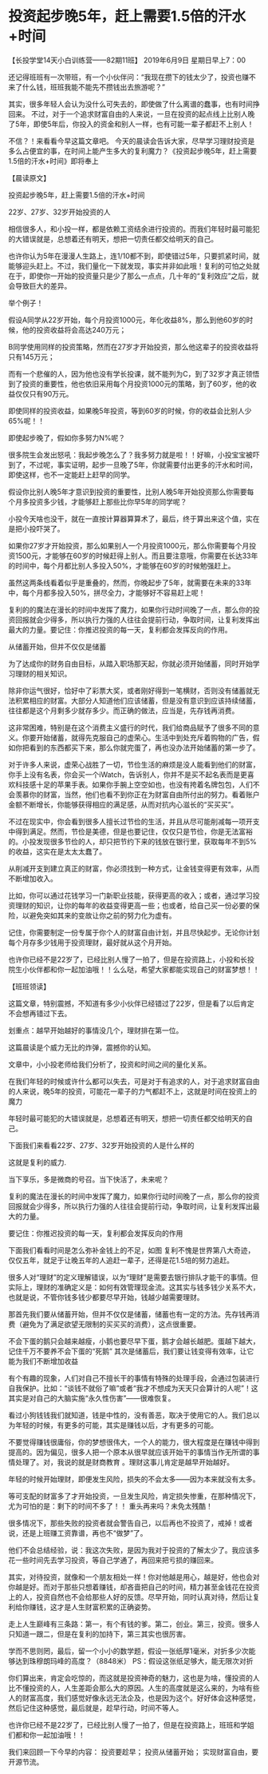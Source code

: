 # 投资起步晚5年，赶上需要1.5倍的汗水+时间


【长投学堂14天小白训练营——82期11班】
     2019年6月9日 星期日早上7：00

还记得班班有一次带班，有一个小伙伴问：“我现在攒下的钱太少了，投资也赚不来了什么钱，班班我能不能先不攒钱出去旅游呢？”

其实，很多年轻人会认为没什么可失去的，即使做了什么离谱的蠢事，也有时间挣回来。
不过，对于一个追求财富自由的人来说，一旦在投资的起点线上比别人晚了5年，即使5年后，你投入的资金和别人一样，也有可能一辈子都赶不上别人！

不信？！来看看今早这篇文章吧。
今天的晨读会告诉大家，尽早学习理财投资是多么占便宜的事，在时间上能产生多大的复利魔力？《投资起步晚5年，赶上需要1.5倍的汗水+时间》即将奉上

【晨读原文】

投资起步晚5年，赶上需要1.5倍的汗水+时间

22岁、27岁、32岁开始投资的人

相信很多人，和小投一样，都是依赖工资结余进行投资的。而我们年轻时最可能犯的大错误就是，总想着还有明天，想把一切责任都交给明天的自己。

也许你认为5年在漫漫人生路上，连1/10都不到，即使错过5年，只要抓紧时间，就能够迎头赶上。不过，我们量化一下就发现，事实并非如此哦！复利的可怕之处就在于，即使你一开始的投资量只是少了那么一点点，几十年的“复利效应”之后，就会导致巨大的差异。

举个例子！ 

假设A同学从22岁开始，每个月投资1000元，年化收益8%，那么到他60岁的时候，他的投资收益将会高达240万元；

B同学使用同样的投资策略，然而在27岁才开始投资，那么他这辈子的投资收益将只有145万元；

而有一个悲催的人，因为他也没有学长投课，就不能列为C，到了32岁才真正领悟到了投资的重要性，他也依旧采用每个月投资1000元的策略，到了60岁，他的收益仅仅只有90万元。



即使同样的投资收益，如果晚5年投资，等到60岁的时候，你的收益会比别人少65%呢！！

即使起步晚了，假如你多努力N%呢？

很多院生会发出怒吼：我起步晚怎么了？我多努力就是啦！！好嘛，小投宝宝被吓到了，不过呢，事实证明，起步一旦晚了5年，你就需要付出更多的汗水和时间，即使这样，也不一定能赶上赶早的同学。

假设你比别人晚5年才意识到投资的重要性，比别人晚5年开始投资那么你需要每个月多投资多少钱，才能够赶上那些比你早5年的同学呢？

小投今天啥也没干，就在一直按计算器算算术了，最后，终于算出来这个值，实在是把小投吓哭了。

如果你27岁才开始投资，那么如果别人一个月投资1000元，那么你需要每个月投资1500元，才能够在60岁的时候赶得上别人。而且要注意哦，你需要在长达33年的时间中，每个月都比别人多投入50%，才能够在60岁的时候勉强赶上。

虽然这两条线看着似乎是重叠的，然而，你晚起步了5年，就需要在未来的33年中，每个月都多投入50%，拼尽全力，才能够好不容易赶上呢！

复利的的魔法在漫长的时间中发挥了魔力，如果你行动时间晚了一点，那么你的投资回报就会少得多，所以执行力强的人往往会提前行动，争取时间，让复利发挥出最大的力量。要记住：你推迟投资的每一天，复利都会发挥反向的作用。

从储蓄开始，但并不仅仅是储蓄

为了达成你的财务自由目标，从踏入职场那天起，你就必须开始储蓄，同时开始学习理财的相关知识。

除非你运气很好，恰好中了彩票大奖，或者刚好得到一笔横财，否则没有储蓄就无法积累相应的财富。大部分人知道他们应该储蓄，但是没有意识到应该持续储蓄，往往都是这个月剩多少就存多少。而正确的做法，应当是，先存钱再消费。

这非常困难，特别是在这个消费主义盛行的时代，我们给商品赋予了很多不同的意义。你要开始储蓄，就得先克服自己的虚荣心。生活中到处充斥着购物的广告，假如你把看到的东西都买下来，那么你就完蛋了，再也没办法开始储蓄的第一步了。

对于许多人来说，虚荣心战胜了一切，节俭生活的麻烦是没人能看到他们的财富，你手上没有名表，你会买一个iWatch，告诉别人，你并不是买不起名表而是更喜欢科技感十足的苹果手表。如果你手腕上空空如也，也没有挎着名牌包包，人们不会羡慕你的财富，当然，他们也看不到你正在为财富自由所付出的努力。看着账户金额不断增长，你能够获得相应的满足感，从而对抗内心滋长的“买买买”。

不过在现实中，你会看到很多人擅长过节俭的生活，并且从尽可能削减每一项开支中得到满足。然而，节俭是美德，但是也要记住，仅仅只是节俭，你是无法富裕的。小投发现很多节俭的人，却只把节约下来的钱放在银行里，获取每年不到5%的收益，这实在是太太太蠢了。

从削减开支到建立真正的财富，你必须找到一种方式，让金钱变得更有效率，从而不断增加收入。

比如，你可以通过花钱学习一门新职业技能，获得更高的收入；或者，通过学习投资理财的知识，让你的每年的收益变得更高一些；也或者，给自己买一份必要的保险，以避免突如其来的变故让你之前的努力化为虚有。

记住，你需要制定一份专属于你个人的财富自由计划，并且尽快起步。无论你计划每个月存多少钱用于投资理财，最好就从这个月开始。

也许你已经不是22岁了，已经比别人慢了一拍了，但是在投资路上，小投和长投院生小伙伴都和你一起加油哦！！么么哒，希望大家都能实现自己的财富梦想！！


【班班领读】

这篇文章，特别震撼，不知道有多少小伙伴已经错过了22岁，但是看了以后肯定不会想再错过下去。

划重点：越早开始越好的事情没几个，理财排在第一位。

这篇晨读是个威力无比的炸弹，震撼你的认知。

文章中，小小投老师给我们分析了，投资和时间之间的量化关系。

在我们年轻的时候或许什么都可以失去，可是对于有追求的人，对于追求财富自由的人来说，晚5年的投资，可能花一辈子的力气都赶不上，这就是时间在投资上的魔力

年轻时最可能犯的大错误就是，总想着还有明天，想把一切责任都交给明天的自己。

下面我们来看看22岁、27岁、32岁开始投资的人是什么样的

这就是复利的威力.

当下享乐，多是微商的号召。当下快活了，未来呢？

复利的魔法在漫长的时间中发挥了魔力，如果你行动时间晚了一点，那么你的投资回报就会少得多，所以执行力强的人往往会提前行动，争取时间，让复利发挥出最大的力量。

要记住：你推迟投资的每一天，复利都会发挥反向的作用

下面我们看看时间是怎么弥补金钱上的不足，如图
复利不愧是世界第八大奇迹，仅仅五年，就足于让晚五年的人追赶一辈子，还得是花1.5培的努力追赶。

很多人对“理财”的定义理解错误，以为“理财”是需要去银行排队才能干的事情。但实际上，理财的准确定义是：如何有效管理现金流。这其实与钱多钱少关系不大，也就是说，不管你钱多钱少都要尽早开始，钱越少越需要理财。

那首先我们要从储蓄开始，但并不仅仅是储蓄，储蓄也有一定的方法。先存钱再消费（避免为了满足欲望无限制的买买买的消费），这点很重要。

不会下蛋的鹅只会越来越瘦，小鹅也要尽早下蛋，鹅才会越长越肥。蛋越下越大，记住千万不要养不会下蛋的“死鹅”
其次是储蓄后，我们要让钱变得有效率，让它能为我们不断增加收益

有个有趣的现象，人们对自己不擅长干的事情有特殊的处理手段，会通过包装进行自我保护。比如：“谈钱不就俗了嘛”或者“我才不想成为天天只会算计的人呢”！这其实是对自己的大脑实施“永久性伤害”——很难恢复。

看过小狗钱钱我们就知道，钱是中性的，没有善恶，取决于使用它的人。我们总以为年轻的时候，有更多的可能，其实是赚钱以后，才有更多的可能。

不要觉得赚钱很庸俗，你的梦想很伟大，一个人的能力，很大程度是在赚钱中得到提高的。因为偏见，很多人把一个原本从很早就应该开始干的事情当作无所谓的事情处理了。对，我说的就是财商教育 。理财这事儿肯定是越早开始越好。

年轻的时候开始理财，即便发生风险，损失的不会太多——因为本来就没有太多。

等可支配的财富多了才开始投资，一旦发生风险，肯定损失惨重，在那种情况下，尤为可怕的是：剩下的时间不多了！！ 重头再来吗？未免太残酷！

很多情况下，那些失败的投资者就会警告自己，以后再也不投资了，戒掉！或者说，还是上班赚工资靠谱，再也不“做梦”了。

他们不会总结经验，说：我这次失败，是因为我对于投资的了解太少了。我应该多花一些时间先去学习投资，等自己学通了，再回来把亏损的赚回来。

其实，对待投资，就像和一个朋友相处一样！你对他越是用心，越是好，他也会对你越是好。而对于那些只想着赚钱，却吝啬把自己的时间，精力甚至金钱花在投资上的人，投资自然也不会给那些人好的反馈。尽早开始，同时认真对待，然后让复利给你赚钱，这才是人生财富积累的正确姿势。

走上人生巅峰有三条路：第一，有个有钱的爹。第二，创业。第三，投资。很多人只知道一跟二，但是在复利的加持下，第三其实也很厉害。

学而不思则罔，最后，留一个小小的数学题，假设一张纸厚1毫米，对折多少次能够达到珠穆朗玛峰的高度？（8848米） 
PS：假设这张纸足够大，能无限次对折

你们算出来，肯定会吃惊的，而这就是投资神奇的魅力，这也是为啥，懂投资的人比不懂投资的人，人生差距会那么大的原因。人生的高度就是这么来的，为啥有些人的财富高度，我们感觉好像永远无法企及，也是因为这个。好好体会这种感觉，然后记住这种感觉，最后就是，趁早行动，时间不等人。

也许你已经不是22岁了，已经比别人慢了一拍了，但是在投资路上，班班和学姐们都和你一起加油哦！！
 
我们来回顾一下今早的内容：
投资要趁早；
投资从储蓄开始；
实现财富自由，要开源节流。